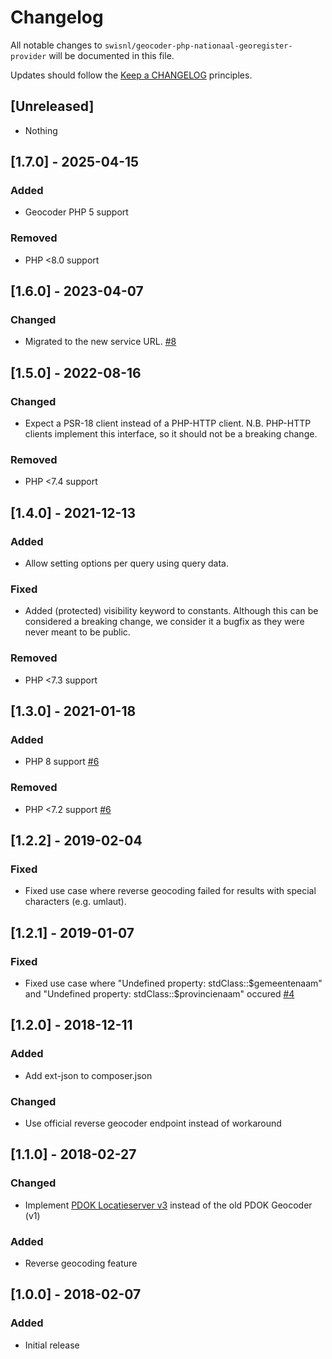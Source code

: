 # Changelog

All notable changes to `swisnl/geocoder-php-nationaal-georegister-provider` will be documented in this file.

Updates should follow the [Keep a CHANGELOG](http://keepachangelog.com/) principles.

## [Unreleased]

- Nothing

## [1.7.0] - 2025-04-15

### Added

- Geocoder PHP 5 support

### Removed

- PHP <8.0 support

## [1.6.0] - 2023-04-07

### Changed

- Migrated to the new service URL. [#8](https://github.com/swisnl/geocoder-php-nationaal-georegister-provider/pull/8)

## [1.5.0] - 2022-08-16

### Changed

- Expect a PSR-18 client instead of a PHP-HTTP client. N.B. PHP-HTTP clients implement this interface, so it should not be a breaking change.

### Removed

- PHP <7.4 support

## [1.4.0] - 2021-12-13

### Added

- Allow setting options per query using query data.

### Fixed

- Added (protected) visibility keyword to constants. Although this can be considered a breaking change, we consider it a bugfix as they were never meant to be public.

### Removed

- PHP <7.3 support

## [1.3.0] - 2021-01-18

### Added

- PHP 8 support [#6](https://github.com/swisnl/geocoder-php-nationaal-georegister-provider/pull/6)

### Removed

- PHP <7.2 support [#6](https://github.com/swisnl/geocoder-php-nationaal-georegister-provider/pull/6)

## [1.2.2] - 2019-02-04

### Fixed

- Fixed use case where reverse geocoding failed for results with special characters (e.g. umlaut).

## [1.2.1] - 2019-01-07

### Fixed

- Fixed use case where "Undefined property: stdClass::$gemeentenaam" and "Undefined property: stdClass::$provincienaam" occured [#4](https://github.com/swisnl/geocoder-php-nationaal-georegister-provider/pull/4)

## [1.2.0] - 2018-12-11

### Added

- Add ext-json to composer.json

### Changed

- Use official reverse geocoder endpoint instead of workaround

## [1.1.0] - 2018-02-27

### Changed

- Implement [PDOK Locatieserver v3](https://github.com/PDOK/locatieserver/wiki/API-Locatieserver) instead of the old PDOK Geocoder (v1)

### Added

- Reverse geocoding feature

## [1.0.0] - 2018-02-07

### Added 

- Initial release
